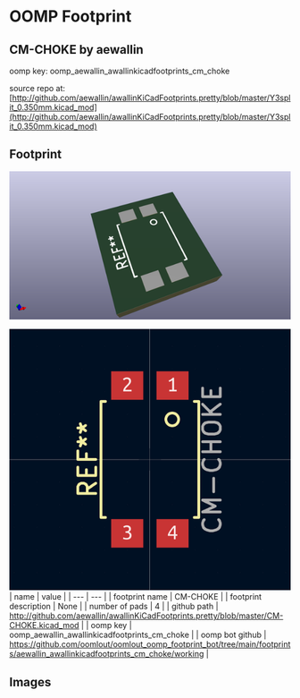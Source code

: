# OOMP Footprint  
## CM-CHOKE  by aewallin  
  
oomp key: oomp_aewallin_awallinkicadfootprints_cm_choke  
  
source repo at: [http://github.com/aewallin/awallinKiCadFootprints.pretty/blob/master/Y3split_0.350mm.kicad_mod](http://github.com/aewallin/awallinKiCadFootprints.pretty/blob/master/Y3split_0.350mm.kicad_mod)  
## Footprint  
  
[![working_kicad_pcb_3d.png](working_kicad_pcb_3d_600.png)](working_kicad_pcb_3d.png)  
  
[![working.png](working_600.png)](working.png)  
| name | value | 
| --- | --- | 
| footprint name | CM-CHOKE | 
| footprint description | None | 
| number of pads | 4 | 
| github path | http://github.com/aewallin/awallinKiCadFootprints.pretty/blob/master/CM-CHOKE.kicad_mod | 
| oomp key | oomp_aewallin_awallinkicadfootprints_cm_choke | 
| oomp bot github | https://github.com/oomlout/oomlout_oomp_footprint_bot/tree/main/footprints/aewallin_awallinkicadfootprints_cm_choke/working | 
## Images  
